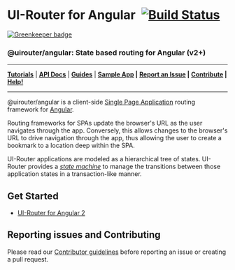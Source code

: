 # UI-Router for Angular &nbsp;[![Build Status](https://travis-ci.org/ui-router/ng2.svg?branch=master)](https://travis-ci.org/ui-router/ng2)

[![Greenkeeper badge](https://badges.greenkeeper.io/ui-router/angular.svg)](https://greenkeeper.io/)

### @uirouter/angular: State based routing for Angular (v2+)

---
**[Tutorials](https://ui-router.github.io/tutorials/)** |
**[API Docs](https://ui-router.github.io/ng2/docs/latest/)** |
**[Guides](https://ui-router.github.io/guide)** |
**[Sample App](http://ui-router.github.io/resources/sampleapp/) |**
**[Report an Issue](https://github.com/ui-router/ng2/blob/master/CONTRIBUTING.md#report-an-issue) |**
**[Contribute](https://github.com/ui-router/ng2/blob/master/CONTRIBUTING.md#contribute) |**
**[Help!](http://stackoverflow.com/questions/ask?tags=@uirouter/angular)**

---

@uirouter/angular is a client-side [Single Page Application](https://en.wikipedia.org/wiki/Single-page_application)
routing framework for [Angular](http://angular.io).  
  
Routing frameworks for SPAs update the browser's URL as the user navigates through the app.  Conversely, this allows 
changes to the browser's URL to drive navigation through the app, thus allowing the user to create a bookmark to a 
location deep within the SPA.

UI-Router applications are modeled as a hierarchical tree of states. UI-Router provides a 
[*state machine*](https://en.wikipedia.org/wiki/Finite-state_machine) to manage the transitions between those 
application states in a transaction-like manner. 

## Get Started

- [UI-Router for Angular 2](https://ui-router.github.io/ng2)

## Reporting issues and Contributing

Please read our [Contributor guidelines](CONTRIBUTING.md) before reporting an issue or creating a pull request.
